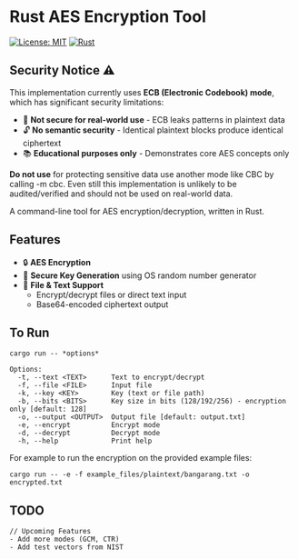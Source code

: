 # Rust AES Encryption Tool

[![License: MIT](https://img.shields.io/badge/License-MIT-yellow.svg)](https://opensource.org/licenses/MIT)
[![Rust](https://img.shields.io/badge/Rust-1.70%2B-blue)](https://www.rust-lang.org)


## Security Notice ⚠️

This implementation currently uses **ECB (Electronic Codebook) mode**, which has significant security limitations:

- 🚫 **Not secure for real-world use** - ECB leaks patterns in plaintext data
- 🔓 **No semantic security** - Identical plaintext blocks produce identical ciphertext
- 📚 **Educational purposes only** - Demonstrates core AES concepts only

**Do not use** for protecting sensitive data use another mode like CBC by calling -m cbc. Even still this implementation is unlikely to be audited/verified and should not be used on real-world data.

A command-line tool for AES encryption/decryption, written in Rust.

## Features

- 🔒 **AES Encryption**
- 🔑 **Secure Key Generation** using OS random number generator
- 📁 **File & Text Support**
  - Encrypt/decrypt files or direct text input
  - Base64-encoded ciphertext output


## To Run

`cargo run -- *options*`

```text
Options:
  -t, --text <TEXT>      Text to encrypt/decrypt
  -f, --file <FILE>      Input file
  -k, --key <KEY>        Key (text or file path)
  -b, --bits <BITS>      Key size in bits (128/192/256) - encryption only [default: 128]
  -o, --output <OUTPUT>  Output file [default: output.txt]
  -e, --encrypt          Encrypt mode
  -d, --decrypt          Decrypt mode
  -h, --help             Print help
```
For example to run the encryption on the provided example files:

`cargo run -- -e -f example_files/plaintext/bangarang.txt -o encrypted.txt` 

## TODO
```text
// Upcoming Features
- Add more modes (GCM, CTR)
- Add test vectors from NIST